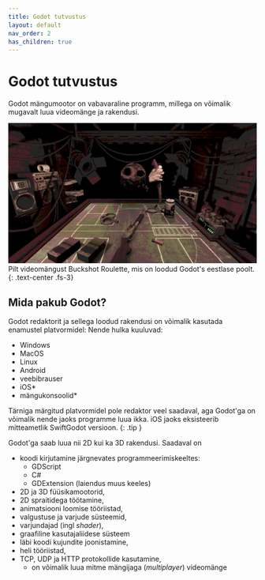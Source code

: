 ```yaml
---
title: Godot tutvustus
layout: default
nav_order: 2
has_children: true
---
```


# Godot tutvustus

Godot mängumootor on vabavaraline programm, millega on võimalik mugavalt luua videomänge ja rakendusi.

![Buckshot Roulette](./pildid/index/buckshot-roulette.jpg)
Pilt videomängust Buckshot Roulette, mis on loodud Godot's eestlase poolt.
{: .text-center .fs-3}

## Mida pakub Godot?

Godot redaktorit ja sellega loodud rakendusi on võimalik kasutada enamustel platvormidel:
Nende hulka kuuluvad:

-   Windows
-   MacOS
-   Linux
-   Android
-   veebibrauser
-   iOS*
-   mängukonsoolid*

Tärniga märgitud platvormidel pole redaktor veel saadaval, aga Godot'ga on võimalik nende jaoks programme luua ikka. iOS jaoks eksisteerib mitteametlik SwiftGodot versioon.
{: .tip }

Godot'ga saab luua nii 2D kui ka 3D rakendusi.
Saadaval on

-   koodi kirjutamine järgnevates programmeerimiskeeltes:
    -   GDScript
    -   C#
    -   GDExtension (laiendus muus keeles)
-   2D ja 3D füüsikamootorid,
-   2D spraitidega töötamine,
-   animatsiooni loomise tööriistad,
-   valgustuse ja varjude süsteemid,
-   varjundajad (ingl *shader*),
-   graafiline kasutajaliidese süsteem
-   läbi koodi kujundite joonistamine,
-   heli tööriistad,
-   TCP, UDP ja HTTP protokollide kasutamine,
    -   on võimalik luua mitme mängijaga (*multiplayer*) videomänge